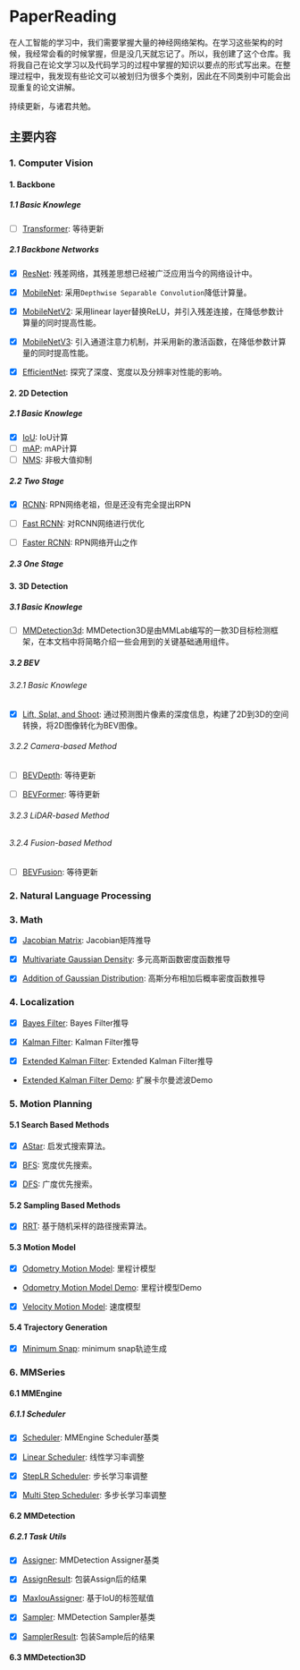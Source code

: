 <!--
 * @Author: LOTEAT
 * @Date: 2024-07-23 17:11:31
-->
# PaperReading
在人工智能的学习中，我们需要掌握大量的神经网络架构。在学习这些架构的时候，我经常会看的时候掌握，但是没几天就忘记了。所以，我创建了这个仓库。我将我自己在论文学习以及代码学习的过程中掌握的知识以要点的形式写出来。在整理过程中，我发现有些论文可以被划归为很多个类别，因此在不同类别中可能会出现重复的论文讲解。

持续更新，与诸君共勉。

## 主要内容
### 1. Computer Vision


#### 1. Backbone

##### 1.1 Basic Knowlege
- [ ] <a href='ComputerVision/Basic/Transformer/transformer.md'>Transformer</a>: 等待更新


##### 2.1 Backbone Networks
- [x] <a href='ComputerVision/Backbone/ResNet/resnet.md'>ResNet</a>: 残差网络，其残差思想已经被广泛应用当今的网络设计中。

- [x] <a href='ComputerVision/Backbone/MobileNet/mobilenet.md'>MobileNet</a>: 采用`Depthwise Separable Convolution`降低计算量。

- [x] <a href='ComputerVision/Backbone/MobileNetV2/mobilenetv2.md'>MobileNetV2</a>: 采用linear layer替换ReLU，并引入残差连接，在降低参数计算量的同时提高性能。

- [x] <a href='ComputerVision/Backbone/MobileNetV3/mobilenetv3.md'>MobileNetV3</a>: 引入通道注意力机制，并采用新的激活函数，在降低参数计算量的同时提高性能。

- [x] <a href='ComputerVision/Backbone/EfficientNet/efficientnet.md'>EfficientNet</a>: 探究了深度、宽度以及分辨率对性能的影响。


#### 2. 2D Detection

##### 2.1 Basic Knowlege

- [x] <a href='ComputerVision/2DObjectDetection/Basic/IoU/iou.md'>IoU</a>: IoU计算
- [ ] <a href='ComputerVision/2DObjectDetection/Basic/mAP/mAP.md'>mAP</a>: mAP计算
- [ ] <a href='ComputerVision/2DObjectDetection/Basic/NMS/nms.md'>NMS</a>: 非极大值抑制

##### 2.2 Two Stage

- [x] <a href='ComputerVision/2DObjectDetection/RCNN/rcnn.md'>RCNN</a>: RPN网络老祖，但是还没有完全提出RPN

- [ ] <a href='ComputerVision/2DObjectDetection/FastRCNN/fast_rcnn.md'>Fast RCNN</a>: 对RCNN网络进行优化

- [ ] <a href='ComputerVision/2DObjectDetection/FasterRCNN/faster_rcnn.md'>Faster RCNN</a>: RPN网络开山之作


##### 2.3 One Stage



#### 3. 3D Detection


##### 3.1 Basic Knowlege

- [ ] <a href='ComputerVision/Basic/mmdection3d.md'>MMDetection3d</a>: MMDetection3D是由MMLab编写的一款3D目标检测框架，在本文档中将简略介绍一些会用到的关键基础通用组件。

##### 3.2 BEV

###### 3.2.1 Basic Knowlege

- [x] <a href='ComputerVision/3DObjectDetection/BEV/Basic/LSS/lss.md'>Lift, Splat, and Shoot</a>: 通过预测图片像素的深度信息，构建了2D到3D的空间转换，将2D图像转化为BEV图像。

###### 3.2.2 Camera-based Method
- [ ] <a href='ComputerVision/3DObjectDetection/BEV/BEVDepth/bevdepth.md'>BEVDepth</a>: 等待更新

- [ ] <a href='ComputerVision/3DObjectDetection/BEV/BEVFormer/bevformer.md'>BEVFormer</a>: 等待更新

###### 3.2.3 LiDAR-based Method

###### 3.2.4 Fusion-based Method

- [ ] <a href='ComputerVision/3DObjectDetection/BEV/BEVFusion/bevfusion.md'>BEVFusion</a>: 等待更新

### 2. Natural Language Processing

### 3. Math

- [x] <a href='Math/Jacobian/jacobian.md'>Jacobian Matrix</a>: Jacobian矩阵推导

- [x] <a href='Math/MultivariateGaussianDensity/multivariate_gaussian_density.md'>Multivariate Gaussian Density</a>: 多元高斯函数密度函数推导

- [x] <a href='Math/GaussianAddition/gaussian_addition.md'>Addition of Gaussian Distribution</a>: 高斯分布相加后概率密度函数推导

### 4. Localization
- [x] <a href='Localization/BayesFilter/bayes_filter.md'>Bayes Filter</a>: Bayes Filter推导

- [x] <a href='Localization/KalmanFilter/kalman_filter.md'>Kalman Filter</a>: Kalman Filter推导

- [x] <a href='Localization/ExtendedKalmanFilter/extended_kalman_filter.md'>Extended Kalman Filter</a>: Extended Kalman Filter推导

-  <a href='https://github.com/LOTEAT/EKF-Demo'> Extended Kalman Filter Demo</a>: 扩展卡尔曼滤波Demo


### 5. Motion Planning
#### 5.1 Search Based Methods
- [x] <a href='MotionPlanning/SearchBased/AStar/astar.md'>AStar</a>: 启发式搜索算法。

- [x] <a href='MotionPlanning/SearchBased/BFS/bfs.md'>BFS</a>: 宽度优先搜索。

- [x] <a href='MotionPlanning/SearchBased/DFS/dfs.md'>DFS</a>: 广度优先搜索。

#### 5.2 Sampling Based Methods
- [x] <a href='MotionPlanning/SamplingBased/RRT/rrt.md'>RRT</a>: 基于随机采样的路径搜索算法。

#### 5.3 Motion Model
- [x] <a href='MotionPlanning/MotionModel/OdometryMotionModel/odometry_motion_model.md'>Odometry Motion Model</a>: 里程计模型
- <a href='https://github.com/LOTEAT/OdometryModelDemo'> Odometry Motion Model Demo</a>: 里程计模型Demo

- [x] <a href='MotionPlanning/MotionModel/VelocityMotionModel/velocity_motion_model.md'>Velocity Motion Model</a>: 速度模型

#### 5.4 Trajectory Generation

- [x] <a href='MotionPlanning/TrajectoryGeneration/MinimumSnap/minimum_snap.md'>Minimum Snap</a>: minimum snap轨迹生成

### 6. MMSeries
#### 6.1 MMEngine

##### 6.1.1 Scheduler
- [x] <a href='MMSeries/mmengine/scheduler/Basic/scheduler.md'>Scheduler</a>: MMEngine Scheduler基类

- [x] <a href='MMSeries/mmengine/scheduler/LinearScheduler/linear_scheduler.md'>Linear Scheduler</a>: 线性学习率调整

- [x] <a href='MMSeries/mmengine/scheduler/LinearScheduler/linear_scheduler.md'>StepLR Scheduler</a>: 步长学习率调整

- [x] <a href='MMSeries/mmengine/scheduler/MultiStepScheduler/multi_step_scheduler.md'>Multi Step Scheduler</a>: 多步长学习率调整

#### 6.2 MMDetection

##### 6.2.1 Task Utils
- [x] <a href='MMSeries/mmdetection/task_utils/Basic/Assigner/assigner.md'>Assigner</a>: MMDetection Assigner基类

- [x] <a href='MMSeries/mmdetection/task_utils/Basic/AssignResult/assign_result.md'>AssignResult</a>: 包装Assign后的结果

- [x] <a href='MMSeries/mmdetection/task_utils/MaxIoUAssigner/max_iou_assigner.md'>MaxIouAssigner</a>: 基于IoU的标签赋值

- [x] <a href='MMSeries/mmdetection/task_utils/Basic/Sampler/sampler.md'>Sampler</a>: MMDetection Sampler基类

- [x] <a href='MMSeries/mmdetection/task_utils/Basic/SamplingResult/sampling_result.md'>SamplerResult</a>: 包装Sample后的结果


#### 6.3 MMDetection3D